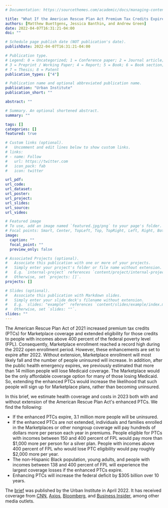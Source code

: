 ```yaml
---
# Documentation: https://sourcethemes.com/academic/docs/managing-content/

title: "What If the American Rescue Plan Act Premium Tax Credits Expire? Coverage and Cost Projections for 2023"
authors: [Matthew Buettgens, Jessica Banthin, and Andrew Green]
date: 2022-04-07T16:31:21-04:00
doi: ""

# Schedule page publish date (NOT publication's date).
publishDate: 2022-04-07T16:31:21-04:00

# Publication type.
# Legend: 0 = Uncategorized; 1 = Conference paper; 2 = Journal article;
# 3 = Preprint / Working Paper; 4 = Report; 5 = Book; 6 = Book section;
# 7 = Thesis; 8 = Patent
publication_types: ["4"]

# Publication name and optional abbreviated publication name.
publication: "Urban Institute"
publication_short: ""

abstract: ""

# Summary. An optional shortened abstract.
summary: ""

tags: []
categories: []
featured: true

# Custom links (optional).
#   Uncomment and edit lines below to show custom links.
# links:
# - name: Follow
#   url: https://twitter.com
#   icon_pack: fab
#   icon: twitter

url_pdf:
url_code:
url_dataset:
url_poster:
url_project:
url_slides:
url_source:
url_video:

# Featured image
# To use, add an image named `featured.jpg/png` to your page's folder. 
# Focal points: Smart, Center, TopLeft, Top, TopRight, Left, Right, BottomLeft, Bottom, BottomRight.
image:
  caption: ""
  focal_point: ""
  preview_only: false

# Associated Projects (optional).
#   Associate this publication with one or more of your projects.
#   Simply enter your project's folder or file name without extension.
#   E.g. `internal-project` references `content/project/internal-project/index.md`.
#   Otherwise, set `projects: []`.
projects: []

# Slides (optional).
#   Associate this publication with Markdown slides.
#   Simply enter your slide deck's filename without extension.
#   E.g. `slides: "example"` references `content/slides/example/index.md`.
#   Otherwise, set `slides: ""`.
slides: ""
---
```

The American Rescue Plan Act of 2021 increased premium tax credits (PTCs) for Marketplace coverage and extended eligibility for those credits to people with incomes above 400 percent of the federal poverty level (FPL). Consequently, Marketplace enrollment reached a record high during the 2022 open enrollment period. However, these enhancements are set to expire after 2022. Without extension, Marketplace enrollment will most likely fall and the number of people uninsured will increase. In addition, after the public health emergency expires, we previously estimated that more than 14 million people will lose Medicaid coverage. The Marketplace would be the only affordable coverage option for many of those losing Medicaid. So, extending the enhanced PTCs would increase the likelihood that such people will sign up for Marketplace plans, rather than becoming uninsured.

In this brief, we estimate health coverage and costs in 2023 both with and without extension of the American Rescue Plan Act's enhanced PTCs. We find the following:

- If the enhanced PTCs expire, 3.1 million more people will be uninsured.
- If the enhanced PTCs are not extended, individuals and families enrolled in the Marketplaces or other nongroup coverage will pay hundreds of dollars more per person each year in premiums. People eligible for PTCs with incomes between 150 and 400 percent of FPL would pay more than \$1,000 more per person for a silver plan. People with incomes above 400 percent of FPL who would lose PTC eligibility would pay roughly \$2,000 more per year.
- The non-Hispanic Black population, young adults, and people with incomes between 138 and 400 percent of FPL will experience the largest coverage losses if the enhanced PTCs expire.
- Enhancing PTCs will increase the federal deficit by $305 billion over 10 years.


The [brief](https://www.urban.org/research/publication/what-if-american-rescue-plan-act-premium-tax-credits-expire) was published by the Urban Institute in April 2022. It has received coverage from [CNN](https://edition.cnn.com/2022/07/14/politics/joe-manchin-wont-support-climate-or-tax-provisions/index.html), [Axios](https://www.axios.com/affordable-care-act-health-insurance-democrats-61487682-7fa2-4cb6-8f32-f7b667ca439d.html), [Bloomberg](https://www.bloomberg.com/opinion/articles/2022-06-30/end-of-covid-era-medicaid-aca-subsidies-could-create-a-health-insurance-crisis), and [Business Insider](https://www.businessinsider.com/democrats-obamacare-manchin-midterm-elections-health-insurance-bills-2022-5), among other media outlets.